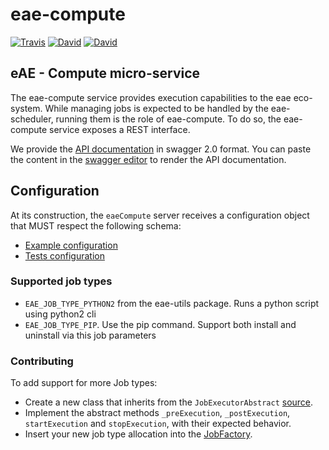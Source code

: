 # eae-compute
[![Travis](https://img.shields.io/travis/dsi-icl/eae-compute/master.svg?style=flat-square)](https://travis-ci.org/dsi-icl/eae-compute) 
[![David](https://img.shields.io/david/dsi-icl/eae-compute.svg?style=flat-square)](https://david-dm.org/dsi-icl/eae-compute) 
[![David](https://img.shields.io/david/dev/dsi-icl/eae-compute.svg?style=flat-square)](https://david-dm.org/dsi-icl/eae-compute?type=dev) 

eAE - Compute micro-service
---------------------------

The eae-compute service provides execution capabilities to the eae eco-system. While managing jobs is expected to be handled by the eae-scheduler, running them is the role of eae-compute. 
To do so, the eae-compute service exposes a REST interface. 

We provide the [API documentation](doc-api-swagger.yml) in swagger 2.0 format. You can paste the content in the [swagger editor](http://editor.swagger.io/) to render the API documentation.

## Configuration
At its construction, the `eaeCompute` server receives a configuration object that MUST respect the following schema:
 * [Example configuration](config/eae.compute.sample.config.js)
 * [Tests configuration](config/eae.compute.test.config.js)
 

### Supported job types
 * `EAE_JOB_TYPE_PYTHON2` from the eae-utils package. Runs a python script using python2 cli
 * `EAE_JOB_TYPE_PIP`. Use the pip command. Support both install and uninstall via this job parameters

### Contributing
To add support for more Job types:
 * Create a new class that inherits from the `JobExecutorAbstract` [source](src/jobExecutorAbstract.js).
 * Implement the abstract methods `_preExecution`, `_postExecution`, `startExecution` and `stopExecution`, with their expected behavior.
 * Insert your new job type allocation into the [JobFactory](src/jobExecutorFactory.js).
